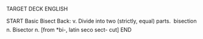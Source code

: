 TARGET DECK
ENGLISH

START
Basic
Bisect
Back: v. Divide into two (strictly, equal) parts.  bisection n. Bisector n. [from *bi-, latin seco sect- cut]
END
